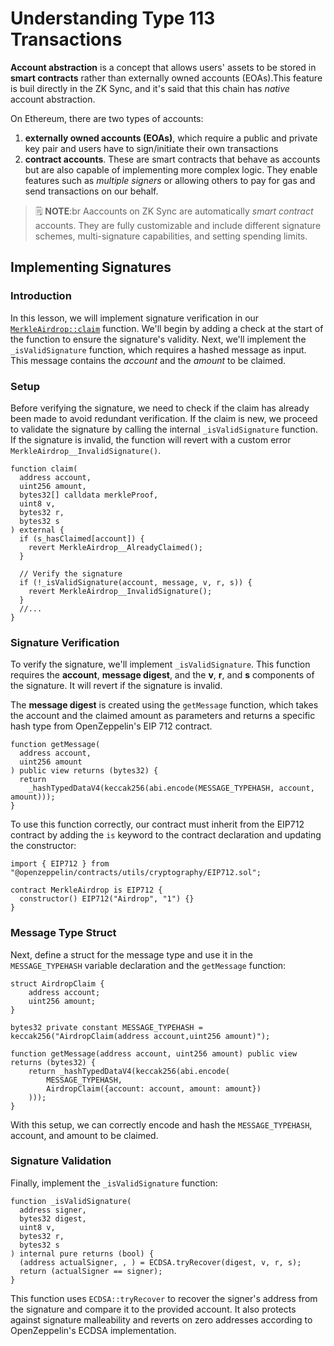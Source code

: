 # Understanding Type 113 Transactions

**Account abstraction** is a concept that allows users' assets to be stored in **smart contracts** rather than externally owned accounts (EOAs).This feature is buil directly in the ZK Sync, and it's said that this chain has _native_ account abstraction.

On Ethereum, there are two types of accounts:

1. **externally owned accounts (EOAs)**, which require a public and private key pair and users have to sign/initiate their own transactions
2. **contract accounts**. These are smart contracts that behave as accounts but are also capable of implementing more complex logic. They enable features such as _multiple signers_ or allowing others to pay for gas and send transactions on our behalf.

> 🗒️ **NOTE**:br
> Aaccounts on ZK Sync are automatically _smart contract_ accounts. They are fully customizable and include different signature schemes, multi-signature capabilities, and setting spending limits.

## Implementing Signatures

### Introduction

In this lesson, we will implement signature verification in our [`MerkleAirdrop::claim`](https://github.com/Cyfrin/foundry-merkle-airdrop-cu/blob/main/src/MerkleAirdrop.sol) function. We'll begin by adding a check at the start of the function to ensure the signature's validity. Next, we'll implement the `_isValidSignature` function, which requires a hashed message as input. This message contains the _account_ and the _amount_ to be claimed.

### Setup

Before verifying the signature, we need to check if the claim has already been made to avoid redundant verification. If the claim is new, we proceed to validate the signature by calling the internal `_isValidSignature` function. If the signature is invalid, the function will revert with a custom error `MerkleAirdrop__InvalidSignature()`.

```solidity
function claim(
  address account,
  uint256 amount,
  bytes32[] calldata merkleProof,
  uint8 v,
  bytes32 r,
  bytes32 s
) external {
  if (s_hasClaimed[account]) {
    revert MerkleAirdrop__AlreadyClaimed();
  }

  // Verify the signature
  if (!_isValidSignature(account, message, v, r, s)) {
    revert MerkleAirdrop__InvalidSignature();
  }
  //...
}
```

### Signature Verification

To verify the signature, we'll implement `_isValidSignature`. This function requires the **account**, **message digest**, and the **v**, **r**, and **s** components of the signature. It will revert if the signature is invalid.

The **message digest** is created using the `getMessage` function, which takes the account and the claimed amount as parameters and returns a specific hash type from OpenZeppelin's EIP 712 contract.

```solidity
function getMessage(
  address account,
  uint256 amount
) public view returns (bytes32) {
  return
    _hashTypedDataV4(keccak256(abi.encode(MESSAGE_TYPEHASH, account, amount)));
}
```

To use this function correctly, our contract must inherit from the EIP712 contract by adding the `is` keyword to the contract declaration and updating the constructor:

```solidity
import { EIP712 } from "@openzeppelin/contracts/utils/cryptography/EIP712.sol";

contract MerkleAirdrop is EIP712 {
  constructor() EIP712("Airdrop", "1") {}
}
```

### Message Type Struct

Next, define a struct for the message type and use it in the `MESSAGE_TYPEHASH` variable declaration and the `getMessage` function:

```solidity
struct AirdropClaim {
    address account;
    uint256 amount;
}

bytes32 private constant MESSAGE_TYPEHASH = keccak256("AirdropClaim(address account,uint256 amount)");

function getMessage(address account, uint256 amount) public view returns (bytes32) {
    return _hashTypedDataV4(keccak256(abi.encode(
        MESSAGE_TYPEHASH,
        AirdropClaim({account: account, amount: amount})
    )));
}
```

With this setup, we can correctly encode and hash the `MESSAGE_TYPEHASH`, account, and amount to be claimed.

### Signature Validation

Finally, implement the `_isValidSignature` function:

```solidity
function _isValidSignature(
  address signer,
  bytes32 digest,
  uint8 v,
  bytes32 r,
  bytes32 s
) internal pure returns (bool) {
  (address actualSigner, , ) = ECDSA.tryRecover(digest, v, r, s);
  return (actualSigner == signer);
}
```

This function uses `ECDSA::tryRecover` to recover the signer's address from the signature and compare it to the provided account. It also protects against signature malleability and reverts on zero addresses according to OpenZeppelin's ECDSA implementation.
